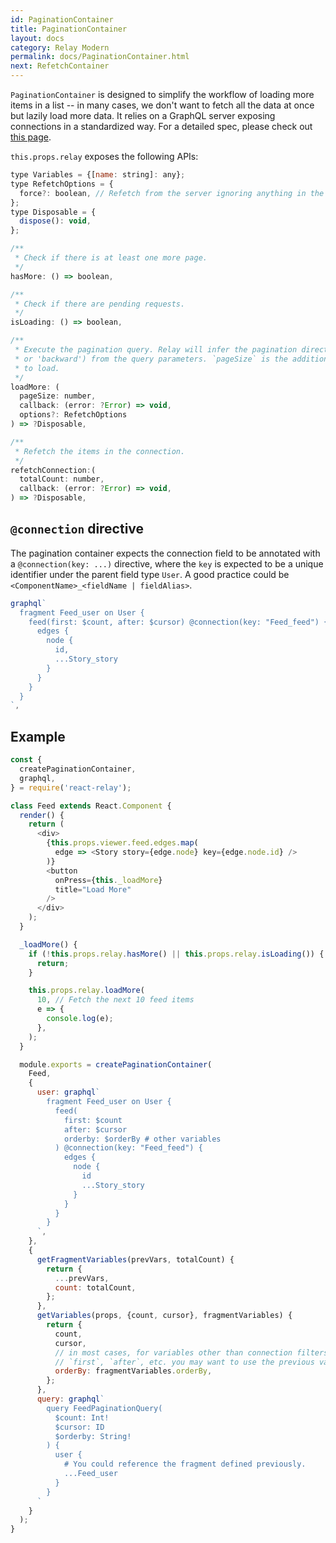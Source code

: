 ```yaml
---
id: PaginationContainer
title: PaginationContainer
layout: docs
category: Relay Modern
permalink: docs/PaginationContainer.html
next: RefetchContainer
---
```


`PaginationContainer` is designed to simplify the workflow of loading more items in a list -- in many cases, we don't want to fetch all the data at once but lazily load more data. It relies on a GraphQL server exposing connections in a standardized way. For a detailed spec, please check out [this page](https://facebook.github.io/relay/graphql/connections.htm).

`this.props.relay` exposes the following APIs:

```javascript
type Variables = {[name: string]: any};
type RefetchOptions = {
  force?: boolean, // Refetch from the server ignoring anything in the cache.
};
type Disposable = {
  dispose(): void,
};

/**
 * Check if there is at least one more page.
 */
hasMore: () => boolean,

/**
 * Check if there are pending requests.
 */
isLoading: () => boolean,

/**
 * Execute the pagination query. Relay will infer the pagination direction (either 'forward'
 * or 'backward') from the query parameters. `pageSize` is the additional number of items
 * to load.
 */
loadMore: (
  pageSize: number,
  callback: (error: ?Error) => void,
  options?: RefetchOptions
) => ?Disposable,

/**
 * Refetch the items in the connection.
 */
refetchConnection:(
  totalCount: number,
  callback: (error: ?Error) => void,
) => ?Disposable,
```

## `@connection` directive

The pagination container expects the connection field to be annotated with a `@connection(key: ...)` directive, where the `key` is expected to be a unique identifier under the parent field type `User`. A good practice could be `<ComponentName>_<fieldName | fieldAlias>`.

```javascript
graphql`
  fragment Feed_user on User {
    feed(first: $count, after: $cursor) @connection(key: "Feed_feed") {
      edges {
        node {
          id,
          ...Story_story
        }
      }
    }
  }
`,
```

## Example

```javascript
const {
  createPaginationContainer,
  graphql,
} = require('react-relay');

class Feed extends React.Component {
  render() {
    return (
      <div>
        {this.props.viewer.feed.edges.map(
          edge => <Story story={edge.node} key={edge.node.id} />
        )}
        <button
          onPress={this._loadMore}
          title="Load More"
        />
      </div>
    );
  }

  _loadMore() {
    if (!this.props.relay.hasMore() || this.props.relay.isLoading()) {
      return;
    }

    this.props.relay.loadMore(
      10, // Fetch the next 10 feed items
      e => {
        console.log(e);
      },
    );
  }

  module.exports = createPaginationContainer(
    Feed,
    {
      user: graphql`
        fragment Feed_user on User {
          feed(
            first: $count
            after: $cursor
            orderby: $orderBy # other variables
          ) @connection(key: "Feed_feed") {
            edges {
              node {
                id
                ...Story_story
              }
            }
          }
        }
      `,
    },
    {
      getFragmentVariables(prevVars, totalCount) {
        return {
          ...prevVars,
          count: totalCount,
        };
      },
      getVariables(props, {count, cursor}, fragmentVariables) {
        return {
          count,
          cursor,
          // in most cases, for variables other than connection filters like
          // `first`, `after`, etc. you may want to use the previous values.
          orderBy: fragmentVariables.orderBy,
        };
      },
      query: graphql`
        query FeedPaginationQuery(
          $count: Int!
          $cursor: ID
          $orderby: String!
        ) {
          user {
            # You could reference the fragment defined previously.
            ...Feed_user
          }
        }
      `
    }
  );
}
```
